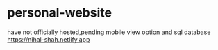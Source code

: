 # personal-website
have not officially hosted,pending mobile view option and sql database
https://nihal-shah.netlify.app
